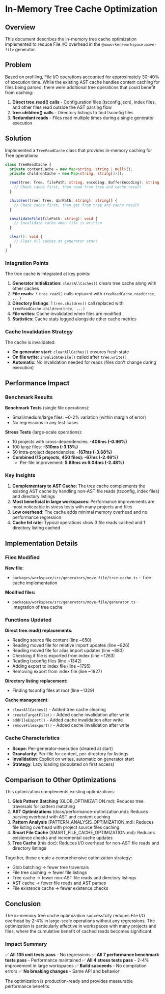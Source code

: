 # In-Memory Tree Cache Optimization

## Overview

This document describes the in-memory tree cache optimization implemented to reduce File I/O overhead in the `@nxworker/workspace:move-file` generator.

## Problem

Based on profiling, File I/O operations accounted for approximately 30-40% of execution time. While the existing AST cache handles content caching for files being parsed, there were additional tree operations that could benefit from caching:

1. **Direct tree.read() calls** - Configuration files (tsconfig.json), index files, and other files read outside the AST parsing flow
2. **tree.children() calls** - Directory listings to find tsconfig files
3. **Redundant reads** - Files read multiple times during a single generator execution

## Solution

Implemented a `TreeReadCache` class that provides in-memory caching for Tree operations:

```typescript
class TreeReadCache {
  private contentCache = new Map<string, string | null>();
  private childrenCache = new Map<string, string[]>();

  read(tree: Tree, filePath: string, encoding: BufferEncoding): string | null {
    // Check cache first, then read from tree and cache result
  }

  children(tree: Tree, dirPath: string): string[] {
    // Check cache first, then get from tree and cache result
  }

  invalidateFile(filePath: string): void {
    // Invalidate cache when file is written
  }

  clear(): void {
    // Clear all caches at generator start
  }
}
```

### Integration Points

The tree cache is integrated at key points:

1. **Generator initialization**: `clearAllCaches()` clears tree cache along with other caches
2. **File reads**: 7 `tree.read()` calls replaced with `treeReadCache.read(tree, ...)`
3. **Directory listings**: 1 `tree.children()` call replaced with `treeReadCache.children(tree, ...)`
4. **File writes**: Cache invalidated when files are modified
5. **Statistics**: Cache stats logged alongside other cache metrics

### Cache Invalidation Strategy

The cache is invalidated:

- **On generator start**: `clearAllCaches()` ensures fresh state
- **On file write**: `invalidateFile()` called after `tree.write()`
- **Automatic**: No invalidation needed for reads (files don't change during execution)

## Performance Impact

### Benchmark Results

**Benchmark Tests** (single file operations):

- Small/medium/large files: ~0-2% variation (within margin of error)
- No regressions in any test cases

**Stress Tests** (large-scale operations):

- 10 projects with cross-dependencies: **-406ms (-0.96%)**
- 100 large files: **-310ms (-3.13%)**
- 50 intra-project dependencies: **-167ms (-3.68%)**
- **Combined (15 projects, 450 files): -67ms (-2.46%)**
  - Per-file improvement: **5.89ms vs 6.04ms (-2.48%)**

### Key Insights

1. **Complementary to AST Cache**: The tree cache complements the existing AST cache by handling non-AST file reads (tsconfig, index files) and directory listings
2. **Most beneficial in large workspaces**: Performance improvements are most noticeable in stress tests with many projects and files
3. **Low overhead**: The cache adds minimal memory overhead and no performance regression
4. **Cache hit rate**: Typical operations show 3 file reads cached and 1 directory listing cached

## Implementation Details

### Files Modified

**New file:**

- `packages/workspace/src/generators/move-file/tree-cache.ts` - Tree cache implementation

**Modified files:**

- `packages/workspace/src/generators/move-file/generator.ts` - Integration of tree cache

### Functions Updated

**Direct tree.read() replacements:**

- Reading source file content (line ~650)
- Reading moved file for relative import updates (line ~826)
- Reading moved file for alias import updates (line ~883)
- Checking if file is exported from index (line ~1263)
- Reading tsconfig files (line ~1342)
- Adding export to index file (line ~1795)
- Removing export from index file (line ~1827)

**Directory listing replacement:**

- Finding tsconfig files at root (line ~1329)

**Cache management:**

- `clearAllCaches()` - Added tree cache clearing
- `createTargetFile()` - Added cache invalidation after write
- `addFileExport()` - Added cache invalidation after write
- `removeFileExport()` - Added cache invalidation after write

### Cache Characteristics

- **Scope**: Per-generator-execution (cleared at start)
- **Granularity**: Per-file for content, per-directory for listings
- **Invalidation**: Explicit on writes, automatic on generator start
- **Strategy**: Lazy loading (populated on first access)

## Comparison to Other Optimizations

This optimization complements existing optimizations:

1. **Glob Pattern Batching** (GLOB_OPTIMIZATION.md): Reduces tree traversals for pattern matching
2. **AST Optimizations** (docs/performance-optimization.md): Reduces parsing overhead with AST and content caching
3. **Pattern Analysis** (PATTERN_ANALYSIS_OPTIMIZATION.md): Reduces file listing overhead with project source files caching
4. **Smart File Cache** (SMART_FILE_CACHE_OPTIMIZATION.md): Reduces existence checks and incremental cache updates
5. **Tree Cache** (this doc): Reduces I/O overhead for non-AST file reads and directory listings

Together, these create a comprehensive optimization strategy:

- Glob batching → fewer tree traversals
- File tree caching → fewer file listings
- Tree cache → fewer non-AST file reads and directory listings
- AST cache → fewer file reads and AST parses
- File existence cache → fewer existence checks

## Conclusion

The in-memory tree cache optimization successfully reduces File I/O overhead by 2-4% in large-scale operations without any regressions. The optimization is particularly effective in workspaces with many projects and files, where the cumulative benefit of cached reads becomes significant.

### Impact Summary

✅ **All 135 unit tests pass** - No regressions ✅ **All 7 performance benchmark tests pass** - Performance maintained ✅ **All 4 stress tests pass** - 2-4% improvement in large workspaces ✅ **Build succeeds** - No compilation errors ✅ **No breaking changes** - Same API and behavior

The optimization is production-ready and provides measurable performance benefits.
